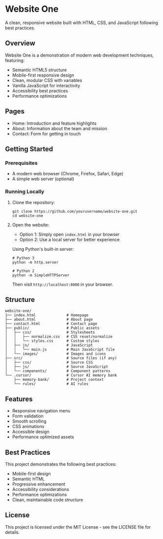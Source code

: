 # Website One

A clean, responsive website built with HTML, CSS, and JavaScript following best practices.

## Overview

Website One is a demonstration of modern web development techniques, featuring:

- Semantic HTML5 structure
- Mobile-first responsive design
- Clean, modular CSS with variables
- Vanilla JavaScript for interactivity
- Accessibility best practices
- Performance optimizations

## Pages

- Home: Introduction and feature highlights
- About: Information about the team and mission
- Contact: Form for getting in touch

## Getting Started

### Prerequisites

- A modern web browser (Chrome, Firefox, Safari, Edge)
- A simple web server (optional)

### Running Locally

1. Clone the repository:
   ```
   git clone https://github.com/yourusername/website-one.git
   cd website-one
   ```

2. Open the website:
   - Option 1: Simply open `index.html` in your browser
   - Option 2: Use a local server for better experience

   Using Python's built-in server:
   ```
   # Python 3
   python -m http.server
   
   # Python 2
   python -m SimpleHTTPServer
   ```
   
   Then visit `http://localhost:8000` in your browser.

## Structure

```
website-one/
├── index.html              # Homepage
├── about.html              # About page
├── contact.html            # Contact page
├── public/                 # Public assets
│   ├── css/                # Stylesheets
│   │   ├── normalize.css   # CSS reset/normalize
│   │   └── styles.css      # Custom styles
│   ├── js/                 # JavaScript
│   │   └── main.js         # Main JavaScript file
│   └── images/             # Images and icons
├── src/                    # Source files (if any)
│   ├── css/                # Source CSS
│   ├── js/                 # Source JavaScript
│   └── components/         # Component patterns
└── .cursor/                # Cursor AI memory bank
    ├── memory-bank/        # Project context
    └── rules/              # AI rules
```

## Features

- Responsive navigation menu
- Form validation
- Smooth scrolling
- CSS animations
- Accessible design
- Performance optimized assets

## Best Practices

This project demonstrates the following best practices:

- Mobile-first design
- Semantic HTML
- Progressive enhancement
- Accessibility considerations
- Performance optimizations
- Clean, maintainable code structure

## License

This project is licensed under the MIT License - see the LICENSE file for details.